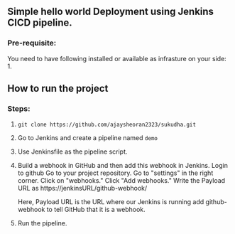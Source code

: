 ## Simple hello world Deployment using Jenkins CICD pipeline.

### Pre-requisite:
  You need to have following installed or available as infrasture on your side:
  1. 

## How to run the project


### Steps:
  1. `git clone https://github.com/ajaysheoran2323/sukudha.git`
  2. Go to Jenkins and create a pipeline named `demo`
  3. Use Jenkinsfile as the pipeline script.
  4. Build a webhook in GitHub and then add this webhook in Jenkins.
      Login to github
      Go to your project repository.
      Go to "settings" in the right corner.
      Click on "webhooks."
      Click "Add webhooks."
      Write the Payload URL as
      https://jenkinsURL/github-webhook/
      
      Here, Payload URL is the URL where our Jenkins is running add github-webhook to tell GitHub that it is a webhook.
      
  5. Run the pipeline.
  
  




